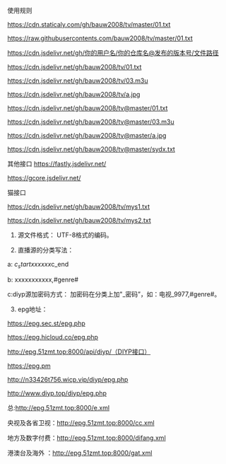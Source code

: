 
使用规则


https://cdn.staticaly.com/gh/bauw2008/tv/master/01.txt

https://raw.githubusercontents.com/bauw2008/tv/master/01.txt

https://cdn.jsdelivr.net/gh/你的用户名/你的仓库名@发布的版本号/文件路径

https://cdn.jsdelivr.net/gh/bauw2008/tv/01.txt

https://cdn.jsdelivr.net/gh/bauw2008/tv/03.m3u

https://cdn.jsdelivr.net/gh/bauw2008/tv/a.jpg

https://cdn.jsdelivr.net/gh/bauw2008/tv@master/01.txt

https://cdn.jsdelivr.net/gh/bauw2008/tv@master/03.m3u

https://cdn.jsdelivr.net/gh/bauw2008/tv@master/a.jpg

https://cdn.jsdelivr.net/gh/bauw2008/tv@master/sydx.txt

其他接口
https://fastly.jsdelivr.net/

https://gcore.jsdelivr.net/


猫接口

https://cdn.jsdelivr.net/gh/bauw2008/tv/mys1.txt

https://cdn.jsdelivr.net/gh/bauw2008/tv/mys2.txt


1. 源文件格式： UTF-8格式的编码。

2. 直播源的分类写法：

a: $c_startxxxxxx$c_end

b: xxxxxxxxxxx,#genre#

c:diyp源加密码方式： 加密码在分类上加"_密码”，如：电视_9977,#genre#。

3. epg地址：

https://epg.sec.st/epg.php

https://epg.hicloud.co/epg.php

http://epg.51zmt.top:8000/api/diyp/（DIYP接口）

https://epg.pm

http://n33426t756.wicp.vip/diyp/epg.php

http://www.diyp.top/diyp/epg.php

总:http://epg.51zmt.top:8000/e.xml

央视及各省卫视：http://epg.51zmt.top:8000/cc.xml

地方及数字付费：http://epg.51zmt.top:8000/difang.xml

港澳台及海外 ：http://epg.51zmt.top:8000/gat.xml
